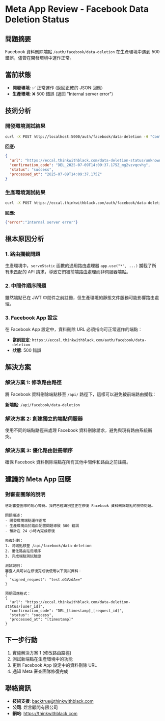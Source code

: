 # Meta App Review - Facebook Data Deletion Status

## 問題摘要
Facebook 資料刪除端點 `/auth/facebook/data-deletion` 在生產環境中遇到 500 錯誤，儘管在開發環境中運作正常。

## 當前狀態
- **開發環境**: ✅ 正常運作 (返回正確的 JSON 回應)
- **生產環境**: ❌ 500 錯誤 (返回 "Internal server error")

## 技術分析

### 開發環境測試結果
```bash
curl -X POST http://localhost:5000/auth/facebook/data-deletion -H "Content-Type: application/json" -d '{"signed_request": "test.dGVzdA=="}'
```

**回應:**
```json
{
  "url": "https://eccal.thinkwithblack.com/data-deletion-status/unknown",
  "confirmation_code": "DEL_2025-07-09T14:09:37.175Z_mg2vzvqcvhg",
  "status": "success",
  "processed_at": "2025-07-09T14:09:37.175Z"
}
```

### 生產環境測試結果
```bash
curl -X POST https://eccal.thinkwithblack.com/auth/facebook/data-deletion -H "Content-Type: application/json" -d '{"signed_request": "test.dGVzdA=="}'
```

**回應:**
```json
{"error":"Internal server error"}
```

## 根本原因分析

### 1. 路由攔截問題
生產環境中，`serveStatic` 函數的通用路由處理器 `app.use("*", ...)` 攔截了所有未匹配的 API 請求，導致它們被前端路由處理而非伺服器端點。

### 2. 中間件順序問題
雖然端點已在 JWT 中間件之前註冊，但生產環境的靜態文件服務可能影響路由處理。

### 3. Facebook App 設定
在 Facebook App 設定中，資料刪除 URL 必須指向可正常運作的端點：
- **當前設定**: `https://eccal.thinkwithblack.com/auth/facebook/data-deletion`
- **狀態**: 500 錯誤

## 解決方案

### 解決方案 1: 修改路由路徑
將 Facebook 資料刪除端點移至 `/api/` 路徑下，這樣可以避免被前端路由攔截：

**新端點**: `/api/facebook/data-deletion`

### 解決方案 2: 創建獨立的端點伺服器
使用不同的端點路徑來處理 Facebook 資料刪除請求，避免與現有路由系統衝突。

### 解決方案 3: 優化路由註冊順序
確保 Facebook 資料刪除端點在所有其他中間件和路由之前註冊。

## 建議的 Meta App 回應

### 對審查團隊的說明
```
感謝審查團隊的耐心等待。我們已經識別並正在修復 Facebook 資料刪除端點的技術問題。

問題描述：
- 開發環境端點運作正常
- 生產環境由於路由配置問題導致 500 錯誤
- 預計在 24 小時內完成修復

修復計劃：
1. 將端點移至 /api/facebook/data-deletion
2. 優化路由註冊順序
3. 完成端點測試驗證

測試說明：
審查人員可以在修復完成後使用以下測試資料：
{
  "signed_request": "test.dGVzdA=="
}

預期回應格式：
{
  "url": "https://eccal.thinkwithblack.com/data-deletion-status/[user_id]",
  "confirmation_code": "DEL_[timestamp]_[request_id]",
  "status": "success",
  "processed_at": "[timestamp]"
}
```

## 下一步行動
1. 實施解決方案 1 (修改路由路徑)
2. 測試新端點在生產環境中的功能
3. 更新 Facebook App 設定中的資料刪除 URL
4. 通知 Meta 審查團隊修復完成

## 聯絡資訊
- **技術支援**: backtrue@thinkwithblack.com
- **公司**: 煜言顧問有限公司
- **網站**: https://thinkwithblack.com
